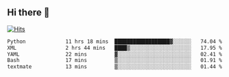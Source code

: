 ## Hi there 👋

<!--
**alihaqberdi/alihaqberdi** is a ✨ _special_ ✨ repository because its `README.md` (this file) appears on your GitHub profile.

Here are some ideas to get you started:

- 🔭 I’m currently working on ...
- 🌱 I’m currently learning ...
- 👯 I’m looking to collaborate on ...
- 🤔 I’m looking for help with ...
- 💬 Ask me about ...
- 📫 How to reach me: ...
- 😄 Pronouns: ...
- ⚡ Fun fact: ...
-->

[![Hits](https://hits.sh/github.com/alihaqberdi.svg)](https://hits.sh/github.com/alihaqberdi/)

<!--START_SECTION:waka-->

```txt
Python             11 hrs 18 mins  ██████████████████▓░░░░░░   74.04 %
XML                2 hrs 44 mins   ████▒░░░░░░░░░░░░░░░░░░░░   17.95 %
YAML               22 mins         ▓░░░░░░░░░░░░░░░░░░░░░░░░   02.41 %
Bash               17 mins         ▒░░░░░░░░░░░░░░░░░░░░░░░░   01.91 %
textmate           13 mins         ▒░░░░░░░░░░░░░░░░░░░░░░░░   01.44 %
```

<!--END_SECTION:waka-->

